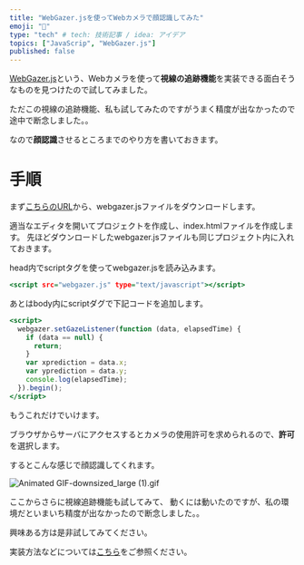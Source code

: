 ```yaml
---
title: "WebGazer.jsを使ってWebカメラで顔認識してみた"
emoji: "🍣"
type: "tech" # tech: 技術記事 / idea: アイデア
topics: ["JavaScrip", "WebGazer.js"]
published: false
---
```


[WebGazer.js](https://webgazer.cs.brown.edu/)という、Webカメラを使って**視線の追跡機能**を実装できる面白そうなものを見つけたので試してみました。

ただこの視線の追跡機能、私も試してみたのですがうまく精度が出なかったので途中で断念しました。。

なので**顔認識**させるところまでのやり方を書いておきます。

# 手順

まず[こちらのURL](https://webgazer.cs.brown.edu/webgazer.js?)から、webgazer.jsファイルをダウンロードします。

適当なエディタを開いてプロジェクトを作成し、index.htmlファイルを作成します。
先ほどダウンロードしたwebgazer.jsファイルも同じプロジェクト内に入れておきます。

head内でscriptタグを使ってwebgazer.jsを読み込みます。

```index.html
<script src="webgazer.js" type="text/javascript"></script>
```

あとはbody内にscriptダグで下記コードを追加します。

```index.html
<script>
  webgazer.setGazeListener(function (data, elapsedTime) {
    if (data == null) {
      return;
    }
    var xprediction = data.x;
    var yprediction = data.y;
    console.log(elapsedTime);
  }).begin();
</script>
```

もうこれだけでいけます。

ブラウザからサーバにアクセスするとカメラの使用許可を求められるので、**許可**を選択します。

するとこんな感じで顔認識してくれます。

![Animated GIF-downsized_large (1).gif](https://qiita-image-store.s3.ap-northeast-1.amazonaws.com/0/578233/d6295235-b573-4ef3-9336-61df53a0ea07.gif)


ここからさらに視線追跡機能も試してみて、
動くには動いたのですが、私の環境だといまいち精度が出なかったので断念しました。。

興味ある方は是非試してみてください。

実装方法などについては[こちら](https://webgazer.cs.brown.edu/)をご参照ください。
